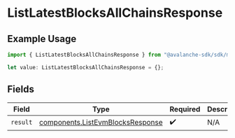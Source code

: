 # ListLatestBlocksAllChainsResponse

## Example Usage

```typescript
import { ListLatestBlocksAllChainsResponse } from "@avalanche-sdk/sdk/models/operations";

let value: ListLatestBlocksAllChainsResponse = {};
```

## Fields

| Field                                                                                | Type                                                                                 | Required                                                                             | Description                                                                          |
| ------------------------------------------------------------------------------------ | ------------------------------------------------------------------------------------ | ------------------------------------------------------------------------------------ | ------------------------------------------------------------------------------------ |
| `result`                                                                             | [components.ListEvmBlocksResponse](../../models/components/listevmblocksresponse.md) | :heavy_check_mark:                                                                   | N/A                                                                                  |
